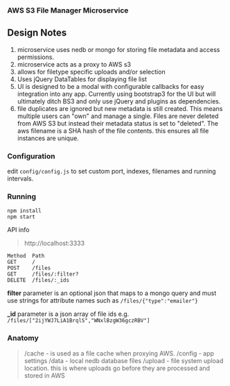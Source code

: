 ### AWS S3 File Manager Microservice ###

## Design Notes ##
1. microservice uses nedb or mongo for storing file metadata and access permissions.
2. microservice acts as a proxy to AWS s3
3. allows for filetype specific uploads and/or selection
4. Uses jQuery DataTables for displaying file list
5. UI is designed to be a modal with configurable callbacks for easy integration into any app. Currently using bootstrap3 for the UI but will ultimately ditch BS3 and only use jQuery and plugins as dependencies.
6. file duplicates are ignored but new metadata is still created. This means multiple users can "own" and manage a single.  Files are never deleted from AWS S3 but instead their metadata status is set to "deleted". The aws filename is a SHA hash of the file contents. this ensures all file instances are unique.

### Configuration ###
edit `config/config.js` to set custom port, indexes, filenames and running intervals.

### Running ###
    npm install
    npm start
    
API info

> http://localhost:3333

    Method	Path
    GET     /
    POST    /files
    GET     /files/:filter?
    DELETE  /files/:_ids
    
**filter** parameter is an optional json that maps to a mongo query and must use strings for attribute names such as ` /files/{"type":"emailer"} `

**_id** parameter is a json array of file ids e.g. ` /files/["2ijYWJ7LiA1BrqlS","WNxlBzgW36gczRBV"] `


### Anatomy ###

>/cache - is used as a file cache when proxying AWS.
>/config - app settings
>/data - local nedb database files
>/upload - file system upload location. this is where uploads go before they are processed and stored in AWS
